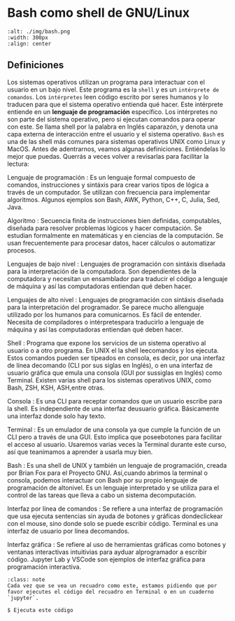 # Bash como shell de GNU/Linux

```{image} ./img/bash.png
:alt: ./img/bash.png
:width: 300px
:align: center
```

## Definiciones

Los sistemas operativos utilizan un programa para interactuar con el usuario en un bajo nivel. Este programa es la `shell` y es un `intérprete de comandos`. Los `intérpretes` leen código escrito por seres humanos y lo traducen para que el sistema operativo entienda qué hacer. Este intérprete entiende en un **lenguaje de programación** específico. Los intérpretes no son parte del sistema operativo, pero si ejecutan comandos para operar con este. Se llama shell por la palabra en Inglés caparazón, y denota una capa externa de interacción entre el usuario y el sistema operativo. `Bash` es una de las shell más comunes para sistemas operativos UNIX como Linux y MacOS. Antes de adentrarnos, veamos algunas definiciones. Entiéndelas lo mejor que puedas. Querrás a veces volver a revisarlas para facilitar la lectura:

Lenguaje de programación
: Es un lenguaje formal compuesto de comandos, instrucciones y sintáxis para crear varios tipos de lógica a través de un computador. Se utilizan con frecuencia para implementar algoritmos. Algunos ejemplos son Bash, AWK, Python, C++, C, Julia, Sed, Java. 

Algoritmo
: Secuencia finita de instrucciones bien definidas, computables, diseñada para resolver problemas lógicos y hacer computación. Se estudian formalmente en matemáticas y en ciencias de la computación. Se usan frecuentemente para procesar datos, hacer cálculos o automatizar procesos.

Lenguajes de bajo nivel
: Lenguajes de programación con sintáxis diseñada para la interpretación de la computadora. Son dependientes de la computadora y necesitan un ensamblador para traducir el código a lenguaje de máquina y así las computadoras entiendan qué deben hacer.

Lenguajes de alto nivel
: Lenguajes de programación con sintáxis diseñada para la interpretación del programador. Se parece mucho allenguaje utilizado por los humanos para comunicarnos. Es fácil de entender. Necesita de compiladores o intérpretespara traducirlo a lenguaje de máquina y así las computadoras entiendan qué deben hacer.

Shell
: Programa que expone los servicios de un sistema operativo al usuario o a otro programa. En UNIX el la shell leecomandos y los ejecuta. Estos comandos pueden ser tipeados en consola, es decir, por una interfaz de línea decomando (CLI por sus siglas en Inglés), o en una interfaz de usuario gráfica que emula una consola (GUI por sussiglas en Inglés) como Terminal. Existen varias shell para los sistemas operativos UNIX, como Bash, ZSH, KSH, ASH,entre otras. 

Consola
: Es una CLI para receptar comandos que un usuario escribe para la shell. Es independiente de una interfaz deusuario gráfica. Básicamente una interfaz donde solo hay texto. 

Terminal
: Es un emulador de una consola ya que cumple la función de un CLI pero a través de una GUI. Esto implica que poseebotones para facilitar el acceso al usuario. Usaremos varias veces la Terminal durante este curso, así que teanimamos a aprender a usarla muy bien.

Bash
: Es una shell de UNIX y también un lenguaje de programación, creada por Brian Fox para el Proyecto GNU. Así,cuando abrimos la terminal o consola, podemos interactuar con Bash por su propio lenguaje de programación de altonivel. Es un lenguaje interpretado y se utiliza para el control de las tareas que lleva a cabo un sistema decomputación. 

Interfaz por línea de comandos
: Se refiere a una interfaz de programación que usa ejecuta sentencias sin ayuda de botones y gráficas dondeclickear con el mouse, sino donde solo se puede escribir código. Terminal es una interfaz de usuario por línea decomandos.

Interfaz gráfica
: Se refiere al uso de herramientas gráficas como botones y ventanas interactivas intuitivias para ayduar alprogramador a escribir código. Jupyter Lab y VSCode son ejemplos de interfaz gráfica para programación interactiva.


```{admonition} Nota Importante
:class: note
Cada vez que se vea un recuadro como este, estamos pidiendo que por favor ejecutes el código del recuadro en Terminal o en un cuaderno `jupyter`.
```

```shell
$ Ejecuta este código
```



